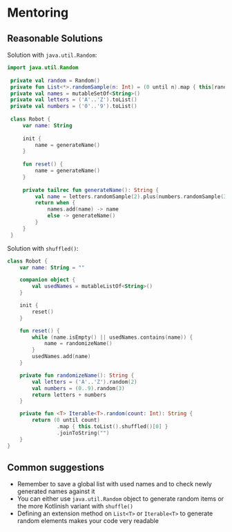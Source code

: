 # Mentoring

## Reasonable Solutions

Solution with `java.util.Random`:
```kotlin
import java.util.Random
 
 private val random = Random()
 private fun List<*>.randomSample(n: Int) = (0 until n).map { this[random.nextInt(this.size)] }
 private val names = mutableSetOf<String>()
 private val letters = ('A'..'Z').toList()
 private val numbers = ('0'..'9').toList()
 
 class Robot {
     var name: String
 
     init {
         name = generateName()
     }
 
     fun reset() {
         name = generateName()
     }
 
     private tailrec fun generateName(): String {
         val name = letters.randomSample(2).plus(numbers.randomSample(3)).joinToString("")
         return when {
             names.add(name) -> name
             else -> generateName()
         }
     }
 }
```

Solution with `shuffled()`:
```kotlin
class Robot {
    var name: String = ""

    companion object {
        val usedNames = mutableListOf<String>()
    }

    init {
        reset()
    }

    fun reset() {
        while (name.isEmpty() || usedNames.contains(name)) {
            name = randomizeName()
        }
        usedNames.add(name)
    }

    private fun randomizeName(): String {
        val letters = ('A'..'Z').random(2)
        val numbers = (0..9).random(3)
        return letters + numbers
    }

    private fun <T> Iterable<T>.random(count: Int): String {
        return (0 until count)
                .map { this.toList().shuffled()[0] }
                .joinToString("")
    }
}
```


## Common suggestions
* Remember to save a global list with used names and to check newly generated names against it
* You can either use `java.util.Random` object to generate random items or the more Kotlinish variant with `shuffle()`
* Defining an extension method on `List<T>` or `Iterable<T>` to generate random elements makes your code very readable